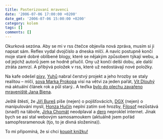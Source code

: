 ```yaml
---
title: Pasterizovaní mravenci
date: '2006-07-06 17:00:00 +0200'
date_gmt: '2006-07-06 15:00:00 +0200'
category: kolem
tags: []
comments: []
---
```

<p>Okurková sezóna. Aby se mi v rss čtečce objevila nová zpráva, musím si ji napsat sám. Reflex vydal dvojčíslo a dneska mlčí. A navíc postupně končí moje staré dobré oblíbené blogy, které se nějakým způsobem týkají webu, a od jejichž autorů jsem se hodně přiučil. Ony už končí delší dobu, ale další ztráta zamrzí. A přibývá položek v rss, které už nedostávají nové položky.</p>
<p>Na kafe odešel <a href="http://www.pixy.cz">pixy</a>, <a href="http://weblog.jakpsatweb.cz">Yuhů</a> nabral čerstvý projekt a jeho hrozby se staly realitou &ndash; mlčí, <a href="http://www.sovavsiti.cz">sova Marka Prokopa</a> visí na větvi za jeden pařát, <a href="http://vitdlouhy.cz">Vít Dlouhý</a> má aktuální článek rok a půl starý.. A teďka <a href="http://www.mraveniste.org/konzerva.html">bylo do plechu zavařeno mraveniště Jana Biena</a>.</p>
<p>Ještě štěstí, že <a href="http://blog.converter.cz">Jiří Bureš</a> píše (nejen) o pojišťovácích, <a href="http://www.dgx.cz/trine">DGX</a> (nejen) o manipulování myslí, <a href="http://suplik.petnik.cz">Honza Hučín</a> neplní zatím své hrozby, <a href="http://blog.filosof.biz">Filosof</a> nezůstává (snad!) na táboře, <a href="http://www.chomat.net/weblog/">Jirka Chomát</a> neodplaval a <a href="http://dero.name/weblog/">dero</a> neproklel internet. Jinak bych se asi stal webovým samosamoukem (aktuálně jsem pořád samopřesramenouk (tjo, to je divná složenina)).</p>
<p>To mi připomíná, že si chci <a href="http://dero.name/weblog/css-hotova-reseni/">koupit knížku!</a></p>
